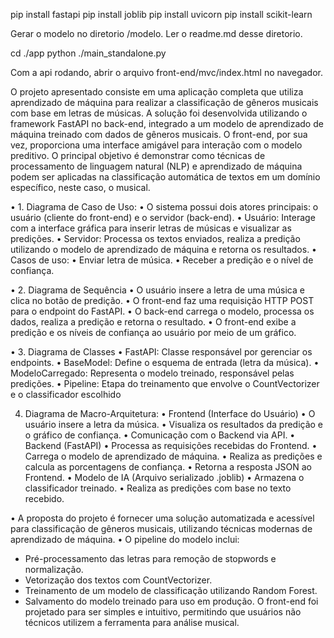 
pip install fastapi
pip install joblib
pip install uvicorn
pip install scikit-learn

Gerar o modelo no diretorio /modelo. Ler o readme.md desse diretorio.

cd ./app 
    python ./main_standalone.py

Com a api rodando, abrir o arquivo front-end/mvc/index.html no navegador. 

O projeto apresentado consiste em uma aplicação completa que utiliza
aprendizado de máquina para realizar a classificação de gêneros musicais
com base em letras de músicas.
A solução foi desenvolvida utilizando o framework FastAPI no back-end,
integrado a um modelo de aprendizado de máquina treinado com dados de
gêneros musicais.
O front-end, por sua vez, proporciona uma interface amigável para interação
com o modelo preditivo. O principal objetivo é demonstrar como técnicas de
processamento de linguagem natural (NLP) e aprendizado de máquina podem
ser aplicadas na classificação automática de textos em um domínio específico,
neste caso, o musical.


• 1. Diagrama de Caso de Uso:
• O sistema possui dois atores principais: o usuário (cliente do front-end) e o
servidor (back-end).
• Usuário: Interage com a interface gráfica para inserir letras de músicas e
visualizar as predições.
• Servidor: Processa os textos enviados, realiza a predição utilizando o
modelo de aprendizado de máquina e retorna os resultados.
• Casos de uso:
• Enviar letra de música.
• Receber a predição e o nível de confiança.

• 2. Diagrama de Sequência
• O usuário insere a letra de uma música e clica no botão de predição.
• O front-end faz uma requisição HTTP POST para o endpoint do FastAPI.
• O back-end carrega o modelo, processa os dados, realiza a predição e
retorna o resultado.
• O front-end exibe a predição e os níveis de confiança ao usuário por meio
de um gráfico.

• 3. Diagrama de Classes
• FastAPI: Classe responsável por gerenciar os endpoints.
• BaseModel: Define o esquema de entrada (letra da música).
• ModeloCarregado: Representa o modelo treinado, responsável pelas
predições.
• Pipeline: Etapa do treinamento que envolve o CountVectorizer e o
classificador escolhido


4. Diagrama de Macro-Arquitetura:
• Frontend (Interface do Usuário)
• O usuário insere a letra da música.
• Visualiza os resultados da predição e o gráfico de
confiança.
• Comunicação com o Backend via API.
• Backend (FastAPI)
• Processa as requisições recebidas do Frontend.
• Carrega o modelo de aprendizado de máquina.
• Realiza as predições e calcula as porcentagens de
confiança.
• Retorna a resposta JSON ao Frontend.
• Modelo de IA (Arquivo serializado .joblib)
• Armazena o classificador treinado.
• Realiza as predições com base no texto recebido.


• A proposta do projeto é fornecer uma solução automatizada e acessível para
classificação de gêneros musicais, utilizando técnicas modernas de
aprendizado de máquina.
• O pipeline do modelo inclui:
- Pré-processamento das letras para remoção de stopwords e normalização.
- Vetorização dos textos com CountVectorizer.
- Treinamento de um modelo de classificação utilizando Random Forest.
- Salvamento do modelo treinado para uso em produção.
O front-end foi projetado para ser simples e intuitivo, permitindo que usuários
não técnicos utilizem a ferramenta para análise musical.

